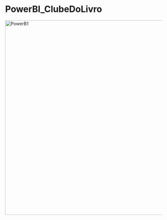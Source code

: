 # PowerBI_ClubeDoLivro
<img width="624" alt="PowerB1" src="https://user-images.githubusercontent.com/779935/163063027-25d2ff1e-9867-42aa-922e-b47fd468b609.png">
